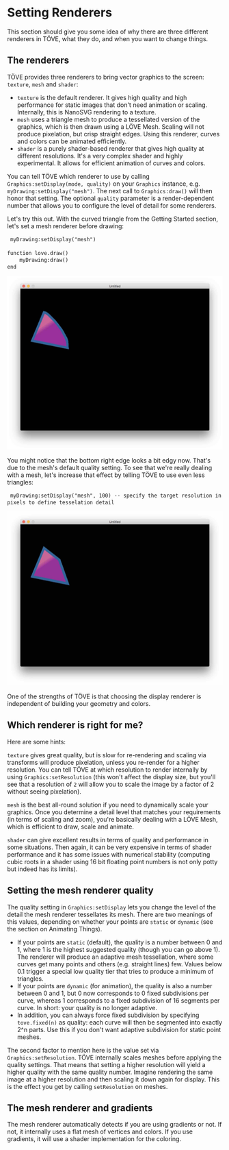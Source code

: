 # Setting Renderers

This section should give you some idea of why there are three different renderers in TÖVE, what they do, and when you want to change things.

## The renderers

TÖVE provides three renderers to bring vector graphics to the screen: `texture`, `mesh` and `shader`:

- `texture` is the default renderer. It gives high quality and high performance for static images that don't need animation or scaling. Internally, this is NanoSVG rendering to a texture.
- `mesh` uses a triangle mesh to produce a tessellated version of the graphics, which is then drawn using a LÖVE Mesh. Scaling will not produce pixelation, but crisp straight edges. Using this renderer, curves and colors can be animated efficiently.
- `shader` is a purely shader-based renderer that gives high quality at different resolutions. It's a very complex shader and highly experimental. It allows for efficient animation of curves and colors.

You can tell TÖVE which renderer to use by calling `Graphics:setDisplay(mode, quality)` on your `Graphics` instance, e.g. `myDrawing:setDisplay("mesh")`. The next call to `Graphics:draw()` will then honor that setting. The optional `quality` parameter is a render-dependent number that allows you to configure the level of detail for some renderers.

Let's try this out. With the curved triangle from the Getting Started section, let's set a mesh renderer before drawing:

```
 myDrawing:setDisplay("mesh")

function love.draw()
	myDrawing:draw()
end
```

![](images/tutorial/triangle-mesh-fine.jpg)

You might notice that the bottom right edge looks a bit edgy now. That's due to the mesh's default quality setting. To see that we're really dealing with a mesh, let's increase that effect by telling TÖVE to use even less triangles:

```
 myDrawing:setDisplay("mesh", 100) -- specify the target resolution in pixels to define tesselation detail
```

![](images/tutorial/mesh-low.jpg)

One of the strengths of TÖVE is that choosing the display renderer is independent of building your geometry and colors.

## Which renderer is right for me?

Here are some hints:

`texture` gives great quality, but is slow for re-rendering and scaling via transforms will produce pixelation, unless you re-render for a higher resolution. You can tell TÖVE at which resolution to render internally by using `Graphics:setResolution` (this won't affect the display size, but you'll see that a resolution of `2` will allow you to scale the image by a factor of 2 without seeing pixelation).

`mesh` is the best all-round solution if you need to dynamically scale your graphics. Once you determine a detail level that matches your requirements (in terms of scaling and zoom), you're basically dealing with a LÖVE Mesh, which is efficient to draw, scale and animate.

`shader` can give excellent results in terms of quality and performance in some situations. Then again, it can be very expensive in terms of shader performance and it has some issues with numerical stability (computing cubic roots in a shader using 16 bit floating point numbers is not only potty but indeed has its limits).

## Setting the mesh renderer quality

The quality setting in `Graphics:setDisplay` lets you change the level of the detail the mesh renderer tessellates its mesh. There are two meanings of this values, depending on whether your points are `static` or `dynamic` (see the section on Animating Things).

- If your points are `static` (default), the quality is a number between 0 and 1, where 1 is the highest suggested quality (though you can go above 1). The renderer will produce an adaptive mesh tessellation, where some curves get many points and others (e.g. straight lines) few. Values below 0.1 trigger a special low quality tier that tries to produce a minimum of triangles.
- If your points are `dynamic` (for animation), the quality is also a number between 0 and 1, but 0 now corresponds to 0 fixed subdivisions per curve, whereas 1 corresponds to a fixed subdivision of 16 segments per curve. In short: your quality is no longer adaptive.
- In addition, you can always force fixed subdivision by specifying `tove.fixed(n)` as quality: each curve will then be segmented into exactly 2^n parts. Use this if you don't want adaptive subdivision for static point meshes.

The second factor to mention here is the value set via `Graphics:setResolution`. TÖVE internally scales meshes before applying the quality settings. That means that setting a higher resolution will yield a higher quality with the same quality number. Imagine rendering the same image at a higher resolution and then scaling it down again for display. This is the effect you get by calling `setResolution` on meshes.

## The mesh renderer and gradients

The mesh renderer automatically detects if you are using gradients or not. If not, it internally uses a flat mesh of vertices and colors. If you use gradients, it will use a shader implementation for the coloring.
